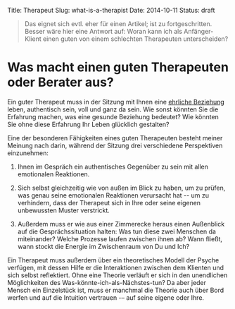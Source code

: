 Title: Therapeut
Slug: what-is-a-therapist
Date: 2014-10-11
Status: draft

> Das eignet sich evtl. eher für einen Artikel; ist zu fortgeschritten. Besser wäre hier eine Antwort auf: Woran kann ich als Anfänger-Klient einen guten von einem schlechten Therapeuten unterscheiden?

# Was macht einen guten Therapeuten oder Berater aus?

Ein guter Therapeut muss in der Sitzung mit Ihnen eine <span class="standout">[ehrliche Beziehung](/pages/honest-relationships.html)</span> leben, authentisch sein, voll und ganz da sein. Wie sonst könnten Sie die Erfahrung machen, was eine gesunde Beziehung bedeutet? Wie könnten Sie ohne diese Erfahrung Ihr Leben glücklich gestalten?

Eine der besonderen Fähigkeiten eines guten Therapeuten besteht meiner Meinung nach darin, während der Sitzung drei verschiedene Perspektiven einzunehmen:

1. Ihnen im Gespräch ein authentisches Gegenüber zu sein mit allen emotionalen Reaktionen.

2. Sich selbst gleichzeitig wie von außen im Blick zu haben, um zu prüfen, was genau seine emotionalen Reaktionen verursacht hat -- um zu verhindern, dass der Therapeut sich in Ihre oder seine eigenen unbewussten Muster verstrickt.

3. Außerdem muss er wie aus einer Zimmerecke heraus einen Außenblick auf die Gesprächssituation halten: Was tun diese zwei Menschen da miteinander? Welche Prozesse laufen zwischen ihnen ab? Wann fließt, wann stockt die Energie im Zwischenraum von Du und Ich?

Ein Therapeut muss außerdem über ein <span class="standout">theoretisches Modell der Psyche</span> verfügen, mit dessen Hilfe er die Interaktionen zwischen dem Klienten und sich selbst reflektiert. Ohne eine Theorie verläuft er sich in den unendlichen Möglichkeiten des Was-könnte-ich-als-Nächstes-tun? Da aber jeder Mensch ein Einzelstück ist, muss er manchmal die Theorie auch über Bord werfen und auf die Intuition vertrauen -– auf seine eigene oder Ihre.

